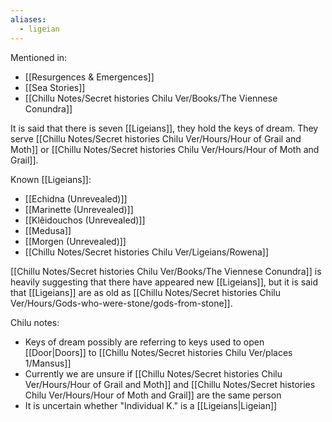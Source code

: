 ```yaml
---
aliases:
  - ligeian
---
```

Mentioned in:
- [[Resurgences & Emergences]]
- [[Sea Stories]]
- [[Chillu Notes/Secret histories Chilu Ver/Books/The Viennese Conundra]]

It is said that there is seven [[Ligeians]], they hold the keys of dream. They serve [[Chillu Notes/Secret histories Chilu Ver/Hours/Hour of Grail and Moth]] or [[Chillu Notes/Secret histories Chilu Ver/Hours/Hour of Moth and Grail]].

Known [[Ligeians]]:
- [[Echidna (Unrevealed)]]
- [[Marinette (Unrevealed)]]
- [[Klêidouchos (Unrevealed)]]
- [[Medusa]]
- [[Morgen (Unrevealed)]]
- [[Chillu Notes/Secret histories Chilu Ver/Ligeians/Rowena]]

[[Chillu Notes/Secret histories Chilu Ver/Books/The Viennese Conundra]] is heavily suggesting that there have appeared new [[Ligeians]], but it is said that [[Ligeians]] are as old as [[Chillu Notes/Secret histories Chilu Ver/Hours/Gods-who-were-stone/gods-from-stone]].

Chilu notes:
- Keys of dream possibly are referring to keys used to open [[Door|Doors]] to [[Chillu Notes/Secret histories Chilu Ver/places 1/Mansus]]
- Currently we are unsure if [[Chillu Notes/Secret histories Chilu Ver/Hours/Hour of Grail and Moth]] and [[Chillu Notes/Secret histories Chilu Ver/Hours/Hour of Moth and Grail]] are the same person
- It is uncertain whether "Individual K." is a [[Ligeians|Ligeian]]